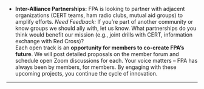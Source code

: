 - **Inter-Alliance Partnerships:** FPA is looking to partner with adjacent organizations (CERT teams, ham radio clubs, mutual aid groups) to amplify efforts. _Need Feedback:_ If you’re part of another community or know groups we should ally with, let us know. What partnerships do you think would benefit our mission (e.g., joint drills with CERT, information exchange with Red Cross)?  
Each open track is an **opportunity for members to co-create FPA’s future**. We will post detailed proposals on the member forum and schedule open Zoom discussions for each. Your voice matters – FPA has always been by members, for members. By engaging with these upcoming projects, you continue the cycle of innovation.  
---